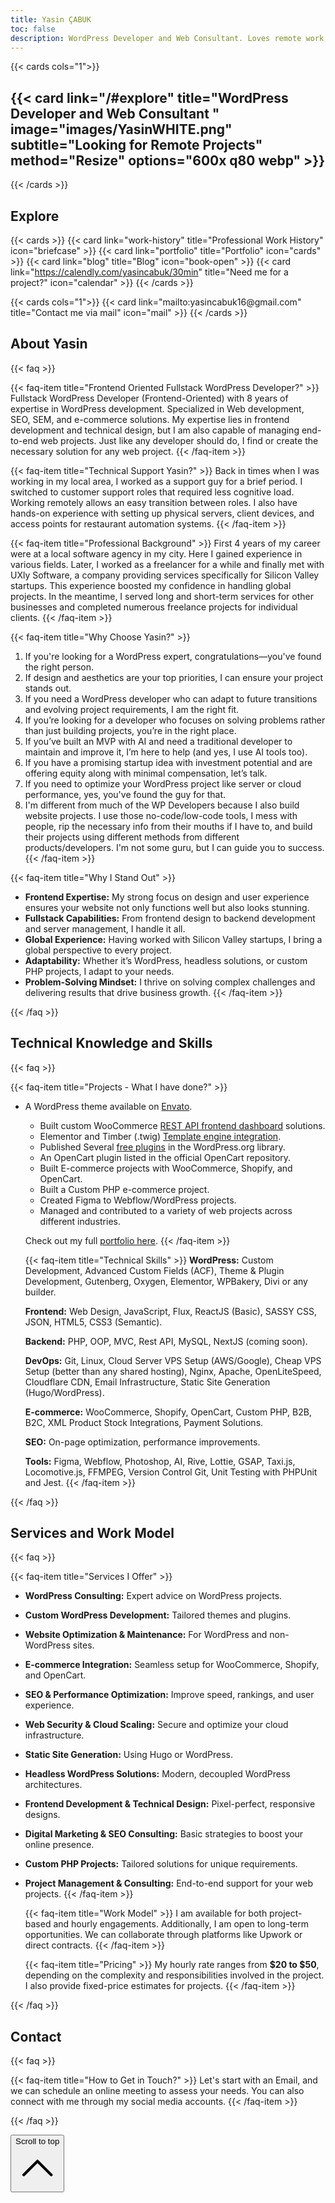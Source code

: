```yaml
---
title: Yasin ÇABUK
toc: false
description: WordPress Developer and Web Consultant. Loves remote work, collaboration. and freelancing.
---
```

<div class="homeImage">
{{< cards cols="1">}}
<h2>
  {{< card link="/#explore" title="WordPress Developer and Web Consultant " image="images/YasinWHITE.png" subtitle="Looking for Remote Projects" method="Resize" options="600x q80 webp" >}}
</h2>
{{< /cards >}}
</div>
<style>
h1.hx-text-center.hx-mt-2.hx-text-4xl.hx-font-bold.hx-tracking-tight.hx-text-slate-900.dark\:hx-text-slate-100 {
    margin-bottom: 5px;
}
.homeImage .hextra-cards.hx-mt-4.hx-gap-4.hx-grid.not-prose {
    width: clamp(100px, 100%, 400px);
    margin: auto;
}
.homeImage span.hextra-card-icon.hx-flex.hx-font-semibold.hx-items-start.hx-gap-2.hx-pt-4.hx-px-4.hx-text-gray-700.hover\:hx-text-gray-900.dark\:hx-text-neutral-200.dark\:hover\:hx-text-neutral-50 {
    align-self: center;
    text-align: center;
}
.homeImage .hextra-card-subtitle.hx-line-clamp-3.hx-text-sm.hx-font-normal.hx-text-gray-500.dark\:hx-text-gray-400.hx-px-4.hx-mb-4.hx-mt-2 {
    text-align: center;
}
.center span.hextra-card-icon.hx-flex.hx-font-semibold.hx-items-start.hx-gap-2.hx-p-4.hx-text-gray-700.hover\:hx-text-gray-900.dark\:hx-text-neutral-200.dark\:hover\:hx-text-neutral-50 {
    text-align: center;
    align-self: center;
}
 </style>

## Explore

{{< cards >}}
  {{< card link="work-history" title="Professional Work History" icon="briefcase" >}}
  {{< card link="portfolio" title="Portfolio" icon="cards" >}}
  {{< card link="blog" title="Blog" icon="book-open" >}}
  {{< card link="https://calendly.com/yasincabuk/30min" title="Need me for a project?" icon="calendar" >}}
{{< /cards >}}

<div class="center">
{{< cards cols="1">}}
  {{< card link="mailto:yasincabuk16@gmail.com" title="Contact me via mail" icon="mail" >}}
{{< /cards >}}
</div>

## About Yasin

{{< faq >}}

  {{< faq-item title="Frontend Oriented Fullstack WordPress Developer?" >}}
  Fullstack WordPress Developer (Frontend-Oriented) with 8 years of expertise in WordPress development.
  Specialized in Web development, SEO, SEM, and e-commerce solutions.
  My expertise lies in frontend development and technical design, but I am also capable of managing end-to-end web projects. Just like any developer should do, I find or create the necessary solution for any web project.
  {{< /faq-item >}}

  {{< faq-item title="Technical Support Yasin?" >}}
  Back in times when I was working in my local area, I worked as a support guy for a brief period. I switched to customer support roles that required less cognitive load. Working remotely allows an easy transition between roles.
  I also have hands-on experience with setting up physical servers, client devices, and access points for restaurant automation systems.
  {{< /faq-item >}}

  {{< faq-item title="Professional Background" >}}
  First 4 years of my career were at a local software agency in my city. Here I gained experience in various fields. Later, I worked as a freelancer for a while and finally met with UXly Software, a company providing services specifically for Silicon Valley startups. This experience boosted my confidence in handling global projects.
  In the meantime, I served long and short-term services for other businesses and completed numerous freelance projects for individual clients.
  {{< /faq-item >}}

  {{< faq-item title="Why Choose Yasin?" >}}

  1. If you're looking for a WordPress expert, congratulations—you've found the right person.
  2. If design and aesthetics are your top priorities, I can ensure your project stands out.
  3. If you need a WordPress developer who can adapt to future transitions and evolving project requirements, I am the right fit.
  4. If you’re looking for a developer who focuses on solving problems rather than just building projects, you’re in the right place.
  5. If you’ve built an MVP with AI and need a traditional developer to maintain and improve it, I’m here to help (and yes, I use AI tools too).
  6. If you have a promising startup idea with investment potential and are offering equity along with minimal compensation, let’s talk.
  7. If you need to optimize your WordPress project like server or cloud performance, yes, you've found the guy for that.
  8. I'm different from much of the WP Developers because I also build website projects. I use those no-code/low-code tools, I mess with people, rip the necessary info from their mouths if I have to, and build their projects using different methods from different products/developers. I'm not some guru, but I can guide you to success.
  {{< /faq-item >}}

  {{< faq-item title="Why I Stand Out" >}}

- **Frontend Expertise:** My strong focus on design and user experience ensures your website not only functions well but also looks stunning.
- **Fullstack Capabilities:** From frontend design to backend development and server management, I handle it all.
- **Global Experience:** Having worked with Silicon Valley startups, I bring a global perspective to every project.
- **Adaptability:** Whether it’s WordPress, headless solutions, or custom PHP projects, I adapt to your needs.
- **Problem-Solving Mindset:** I thrive on solving complex challenges and delivering results that drive business growth.
  {{< /faq-item >}}

{{< /faq >}}

## Technical Knowledge and Skills

{{< faq >}}

  {{< faq-item title="Projects - What I have done?" >}}

- A WordPress theme available on [Envato](#).
  - Built custom WooCommerce [REST API frontend dashboard](#) solutions.
  - Elementor and Timber (.twig) [Template engine integration](#).
  - Published Several [free plugins](#) in the WordPress.org library.
  - An OpenCart plugin listed in the official OpenCart repository.
  - Built E-commerce projects with WooCommerce, Shopify, and OpenCart.
  - Built a Custom PHP e-commerce project.
  - Created Figma to Webflow/WordPress projects.
  - Managed and contributed to a variety of web projects across different industries.
  
  Check out my full [portfolio here](/portfolio/).
  {{< /faq-item >}}

  {{< faq-item title="Technical Skills" >}}
  **WordPress:** Custom Development, Advanced Custom Fields (ACF), Theme & Plugin Development, Gutenberg, Oxygen, Elementor, WPBakery, Divi or any builder.
  
  **Frontend:** Web Design, JavaScript, Flux, ReactJS (Basic), SASSY CSS, JSON, HTML5, CSS3 (Semantic).
  
  **Backend:** PHP, OOP, MVC, Rest API, MySQL, NextJS (coming soon).
  
  **DevOps:** Git, Linux, Cloud Server VPS Setup (AWS/Google), Cheap VPS Setup (better than any shared hosting), Nginx, Apache, OpenLiteSpeed, Cloudflare CDN, Email Infrastructure, Static Site Generation (Hugo/WordPress).
  
  **E-commerce:** WooCommerce, Shopify, OpenCart, Custom PHP, B2B, B2C, XML Product Stock Integrations, Payment Solutions.
  
  **SEO:** On-page optimization, performance improvements.
  
  **Tools:** Figma, Webflow, Photoshop, AI, Rive, Lottie, GSAP, Taxi.js, Locomotive.js, FFMPEG, Version Control Git, Unit Testing with PHPUnit and Jest.
  {{< /faq-item >}}

{{< /faq >}}

## Services and Work Model

{{< faq >}}

  {{< faq-item title="Services I Offer" >}}

- **WordPress Consulting:** Expert advice on WordPress projects.
- **Custom WordPress Development:** Tailored themes and plugins.
- **Website Optimization & Maintenance:** For WordPress and non-WordPress sites.
- **E-commerce Integration:** Seamless setup for WooCommerce, Shopify, and OpenCart.
- **SEO & Performance Optimization:** Improve speed, rankings, and user experience.
- **Web Security & Cloud Scaling:** Secure and optimize your cloud infrastructure.
- **Static Site Generation:** Using Hugo or WordPress.
- **Headless WordPress Solutions:** Modern, decoupled WordPress architectures.
- **Frontend Development & Technical Design:** Pixel-perfect, responsive designs.
- **Digital Marketing & SEO Consulting:** Basic strategies to boost your online presence.
- **Custom PHP Projects:** Tailored solutions for unique requirements.
- **Project Management & Consulting:** End-to-end support for your web projects.
  {{< /faq-item >}}

  {{< faq-item title="Work Model" >}}
  I am available for both project-based and hourly engagements. Additionally, I am open to long-term opportunities. We can collaborate through platforms like Upwork or direct contracts.
  {{< /faq-item >}}

  {{< faq-item title="Pricing" >}}
  My hourly rate ranges from **$20 to $50**, depending on the complexity and responsibilities involved in the project. I also provide fixed-price estimates for projects.
  {{< /faq-item >}}

{{< /faq >}}

## Contact

{{< faq >}}

  {{< faq-item title="How to Get in Touch?" >}}
  Let's start with an Email, and we can schedule an online meeting to assess your needs. You can also connect with me through my social media accounts.
  {{< /faq-item >}}

{{< /faq >}}


<div class="hx-mt-8 hx-border-t hx-bg-white hx-pt-8 hx-shadow-[0_-12px_16px_white] dark:hx-bg-dark dark:hx-shadow-[0_-12px_16px_#111] hx-sticky hx-bottom-0 hx-flex hx-flex-col hx-items-start hx-gap-2 hx-pb-8 dark:hx-border-neutral-800 contrast-more:hx-border-t contrast-more:hx-border-neutral-400 contrast-more:hx-shadow-none contrast-more:dark:hx-border-neutral-400"><button aria-hidden="false" id="backToTop" onclick="scrollUp()" class="hx-transition-all hx-duration-75 hx-text-xs hx-font-medium hx-text-gray-500 hover:hx-text-gray-900 dark:hx-text-gray-400 dark:hover:hx-text-gray-100 contrast-more:hx-text-gray-800 contrast-more:dark:hx-text-gray-50">
<span>Scroll to top</span><svg fill="none" viewBox="0 0 24 24" stroke-width="1.5" stroke="currentcolor" class="hx-inline ltr:hx-ml-1 rtl:hx-mr-1 hx-h-3.5 hx-w-3.5 hx-border hx-rounded-full hx-border-gray-500 hover:hx-border-gray-900 dark:hx-border-gray-400 dark:hover:hx-border-gray-100 contrast-more:hx-border-gray-800 contrast-more:dark:hx-border-gray-50"><path stroke-linecap="round" stroke-linejoin="round" d="M4.5 15.75l7.5-7.5 7.5 7.5"></path></svg></button></div>

<style>
  button#backToTop {
    align-self: center;
}
</style>  
